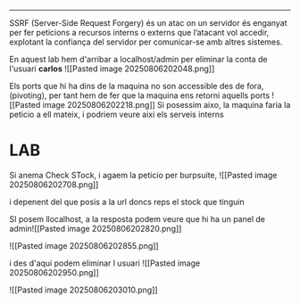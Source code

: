 
---

SSRF (Server-Side Request Forgery) és un atac on un servidor és enganyat per fer peticions a recursos interns o externs que l’atacant vol accedir, explotant la confiança del servidor per comunicar-se amb altres sistemes.

En aquest lab hem d'arribar a localhost/admin per eliminar la conta de l'usuari **carlos**
![[Pasted image 20250806202048.png]]

Els ports que hi ha dins de la maquina no son accessible des de fora, (pivoting), per tant hem de fer que la maquina ens retorni aquells ports
![[Pasted image 20250806202218.png]]
Si posessim aixo, la maquina faria la peticio a ell mateix, i podriem veure aixi els serveis interns


<h1>LAB</h1>
Si anema  Check STock, i agaem la peticio per burpsuite, 
![[Pasted image 20250806202708.png]]

i depenent del que posis a la url doncs reps el stock que tinguin


SI posem llocalhost, a la resposta podem veure que hi ha un panel de admin![[Pasted image 20250806202820.png]]

![[Pasted image 20250806202855.png]]

i des d'aqui podem eliminar l usuari
![[Pasted image 20250806202950.png]]

![[Pasted image 20250806203010.png]]